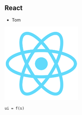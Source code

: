 <!-- .slide: data-background="./../common/slides/section.jpg" -->

## React

- Tom

<img src="img/wayson/react-js-img.png" width="240" class="transparent" />

<p><code>ui = f(s)</code></p>
